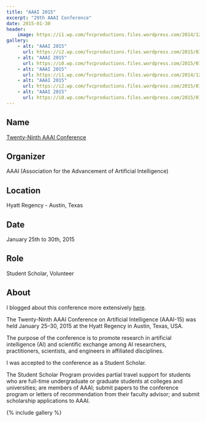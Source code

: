 ```yaml
---
title: "AAAI 2015"
excerpt: "29th AAAI Conference"
date: 2015-01-30
header:
    image: https://i1.wp.com/fvcproductions.files.wordpress.com/2014/12/aaai-2015-001.jpg
gallery:
    - alt: "AAAI 2015"
      url: https://i2.wp.com/fvcproductions.files.wordpress.com/2015/01/img_0090.jpg
    - alt: "AAAI 2015"
      url: https://i0.wp.com/fvcproductions.files.wordpress.com/2015/01/img_0137.jpg
    - alt: "AAAI 2015"
      url: https://i1.wp.com/fvcproductions.files.wordpress.com/2014/12/aaai-2015-001.jpg
    - alt: "AAAI 2015"
      url: https://i2.wp.com/fvcproductions.files.wordpress.com/2015/01/img_0081.jpg
    - alt: "AAAI 2015"
      url: https://i0.wp.com/fvcproductions.files.wordpress.com/2015/01/img_0147.jpg
---
```


## Name

<a title="AAAI" href="https://www.aaai.org/Conferences/AAAI/aaai15.php" target="_blank" rel="noopener">Twenty-Ninth AAAI Conference</a>

## Organizer

AAAI (Association for the Advancement of Artificial Intelligence)

## Location

Hyatt Regency - Austin, Texas

## Date

January 25th to 30th, 2015

## Role

Student Scholar, Volunteer

## About

I blogged about this conference more extensively <a href="https://fvcproductions.com/2015/01/30/adventures-with-aaai-2015/" target="_blank" rel="noopener" title="AAAI 2015">here</a>.

The Twenty-Ninth AAAI Conference on Artificial Intelligence (AAAI-15) was held January 25–30, 2015 at the Hyatt Regency in Austin, Texas, USA.

The purpose of the conference is to promote research in artificial intelligence (AI) and scientific exchange among AI researchers, practitioners, scientists, and engineers in affiliated disciplines.

I was accepted to the conference as a Student Scholar.

The Student Scholar Program provides partial travel support for students who are full-time undergraduate or graduate students at colleges and universities; are members of AAAI; submit papers to the conference program or letters of recommendation from their faculty advisor; and submit scholarship applications to AAAI.

{% include gallery %}